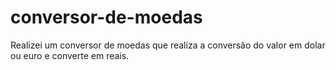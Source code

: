 # conversor-de-moedas
Realizei um conversor de moedas que realiza a conversão do valor em dolar ou euro e converte em reais.
